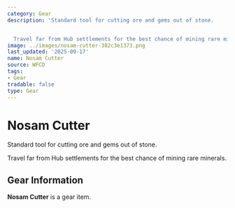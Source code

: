 ```yaml
---
category: Gear
description: 'Standard tool for cutting ore and gems out of stone.


  Travel far from Hub settlements for the best chance of mining rare minerals.'
image: ../images/nosam-cutter-382c3e1373.png
last_updated: '2025-09-17'
name: Nosam Cutter
source: WFCD
tags:
- Gear
tradable: false
type: Gear
---
```


# Nosam Cutter

Standard tool for cutting ore and gems out of stone.

Travel far from Hub settlements for the best chance of mining rare minerals.

## Gear Information

**Nosam Cutter** is a gear item.

